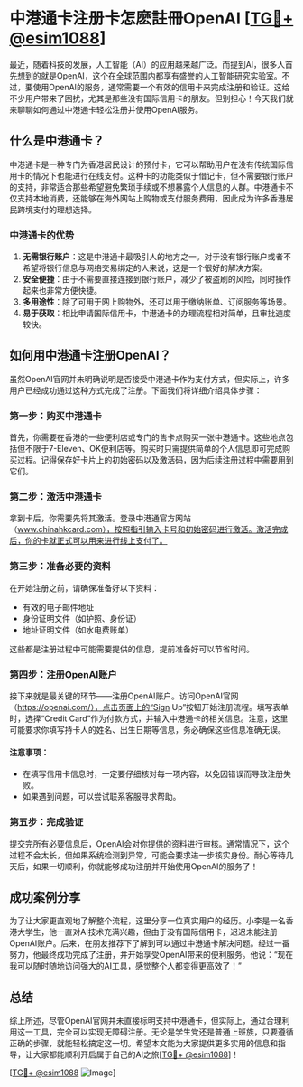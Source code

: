 # 中港通卡注册卡怎麽註冊OpenAI [[TG💪+ @esim1088](https://t.me/s/esim1088)]

最近，随着科技的发展，人工智能（AI）的应用越来越广泛。而提到AI，很多人首先想到的就是OpenAI，这个在全球范围内都享有盛誉的人工智能研究实验室。不过，要使用OpenAI的服务，通常需要一个有效的信用卡来完成注册和验证。这给不少用户带来了困扰，尤其是那些没有国际信用卡的朋友。但别担心！今天我们就来聊聊如何通过中港通卡轻松注册并使用OpenAI服务。

## 什么是中港通卡？

中港通卡是一种专门为香港居民设计的预付卡，它可以帮助用户在没有传统国际信用卡的情况下也能进行在线支付。这种卡的功能类似于借记卡，但不需要银行账户的支持，非常适合那些希望避免繁琐手续或不想暴露个人信息的人群。中港通卡不仅支持本地消费，还能够在海外网站上购物或支付服务费用，因此成为许多香港居民跨境支付的理想选择。

### 中港通卡的优势

1. **无需银行账户**：这是中港通卡最吸引人的地方之一。对于没有银行账户或者不希望将银行信息与网络交易绑定的人来说，这是一个很好的解决方案。
2. **安全便捷**：由于不需要直接连接到银行账户，减少了被盗刷的风险，同时操作起来也非常方便快捷。
3. **多用途性**：除了可用于网上购物外，还可以用于缴纳账单、订阅服务等场景。
4. **易于获取**：相比申请国际信用卡，中港通卡的办理流程相对简单，且审批速度较快。

## 如何用中港通卡注册OpenAI？

虽然OpenAI官网并未明确说明是否接受中港通卡作为支付方式，但实际上，许多用户已经成功通过这种方式完成了注册。下面我们将详细介绍具体步骤：

### 第一步：购买中港通卡

首先，你需要在香港的一些便利店或专门的售卡点购买一张中港通卡。这些地点包括但不限于7-Eleven、OK便利店等。购买时只需提供简单的个人信息即可完成购买过程。记得保存好卡片上的初始密码以及激活码，因为后续注册过程中需要用到它们。

### 第二步：激活中港通卡

拿到卡后，你需要先将其激活。登录中港通官方网站（www.chinahkcard.com），按照指引输入卡号和初始密码进行激活。激活完成后，你的卡就正式可以用来进行线上支付了。

### 第三步：准备必要的资料

在开始注册之前，请确保准备好以下资料：
- 有效的电子邮件地址
- 身份证明文件（如护照、身份证）
- 地址证明文件（如水电费账单）

这些都是注册过程中可能需要提供的信息，提前准备好可以节省时间。

### 第四步：注册OpenAI账户

接下来就是最关键的环节——注册OpenAI账户。访问OpenAI官网（https://openai.com/），点击页面上的“Sign Up”按钮开始注册流程。填写表单时，选择“Credit Card”作为付款方式，并输入中港通卡的相关信息。注意，这里可能要求你填写持卡人的姓名、出生日期等信息，务必确保这些信息准确无误。

#### 注意事项：
- 在填写信用卡信息时，一定要仔细核对每一项内容，以免因错误而导致注册失败。
- 如果遇到问题，可以尝试联系客服寻求帮助。

### 第五步：完成验证

提交完所有必要信息后，OpenAI会对你提供的资料进行审核。通常情况下，这个过程不会太长，但如果系统检测到异常，可能会要求进一步核实身份。耐心等待几天后，如果一切顺利，你就能够成功注册并开始使用OpenAI的服务了！

## 成功案例分享

为了让大家更直观地了解整个流程，这里分享一位真实用户的经历。小李是一名香港大学生，他一直对AI技术充满兴趣，但由于没有国际信用卡，迟迟未能注册OpenAI账户。后来，在朋友推荐下了解到可以通过中港通卡解决问题。经过一番努力，他最终成功完成了注册，并开始享受OpenAI带来的便利服务。他说：“现在我可以随时随地访问强大的AI工具，感觉整个人都变得更高效了！”

## 总结

综上所述，尽管OpenAI官网并未直接标明支持中港通卡，但实际上，通过合理利用这一工具，完全可以实现无障碍注册。无论是学生党还是普通上班族，只要遵循正确的步骤，就能轻松搞定这一切。希望本文能为大家提供更多实用的信息和指导，让大家都能顺利开启属于自己的AI之旅[[TG💪+ @esim1088](https://t.me/s/esim1088)]！

[[TG💪+ @esim1088](https://t.me/s/esim1088) ![Image](https://i.postimg.cc/4NQfJmqS/Snipaste-2025-05-13-00-14-12.png)]